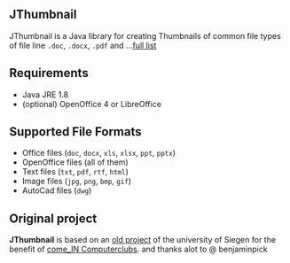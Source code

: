 ## JThumbnail

JThumbnail is a Java library for creating Thumbnails of common file types of file line `.doc`, `.docx`, `.pdf` and ...[full list](#supported-file-formats)


## Requirements

* Java JRE 1.8
* (optional) OpenOffice 4 or LibreOffice


## Supported File Formats

* Office files (`doc`, `docx`, `xls`, `xlsx`, `ppt`, `pptx`)
* OpenOffice files (all of them)
* Text files (`txt`, `pdf`, `rtf`, `html`)
* Image files (`jpg`, `png`, `bmp`, `gif`)
* AutoCad files (`dwg`)


## Original project

**JThumbnail** is based on an [old project](https://github.com/benjaminpick/java-thumbnailer) of the university of Siegen for the benefit of [come_IN Computerclubs](http://www.computerclub-comein.de). and thanks alot to @ benjaminpick

